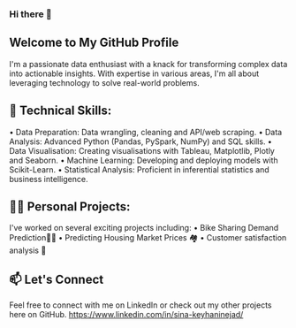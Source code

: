 ### Hi there 👋

## Welcome to My GitHub Profile
I'm a passionate data enthusiast with a knack for transforming complex data into actionable insights. With expertise in various areas, I'm all about leveraging technology to solve real-world problems.

## 🧰 Technical Skills:

• Data Preparation: Data wrangling, cleaning and API/web scraping.
• Data Analysis: Advanced Python (Pandas, PySpark, NumPy) and SQL skills.
• Data Visualisation: Creating visualisations with Tableau, Matplotlib, Plotly and Seaborn.
• Machine Learning: Developing and deploying models with Scikit-Learn.
• Statistical Analysis: Proficient in inferential statistics and business intelligence.

## 🤹🏻 Personal Projects: 
I've worked on several exciting projects including:
• Bike Sharing Demand Prediction🚴🏻 
• Predicting Housing Market Prices 🏘️
• Customer satisfaction analysis 🥡


## 📫 Let's Connect
Feel free to connect with me on LinkedIn or check out my other projects here on GitHub.
<https://www.linkedin.com/in/sina-keyhaninejad/> 



<!--
**SinaKeyhani/SinaKeyhani** is a ✨ _special_ ✨ repository because its `README.md` (this file) appears on your GitHub profile.

Here are some ideas to get you started:

- 🔭 I’m currently working on ...
- 🌱 I’m currently learning ...
- 👯 I’m looking to collaborate on ...
- 🤔 I’m looking for help with ...
- 💬 Ask me about ...
- 📫 How to reach me: ...
- 😄 Pronouns: ...
- ⚡ Fun fact: ...
-->
